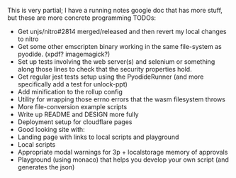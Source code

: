 This is very partial; I have a running notes google doc that has more stuff, but
these are more concrete programming TODOs:
- Get unjs/nitro#2814 merged/released and then revert my local changes to nitro
- Get some other emscripten binary working in the same file-system as pyodide.
  (xpdf? imagemagick?)
- Set up tests involving the web server(s) and selenium or something along those
  lines to check that the security properties hold.
- Get regular jest tests setup using the PyodideRunner (and more specifically
  add a test for unlock-ppt)
- Add minification to the rollup config
- Utility for wrapping those errno errors that the wasm filesystem throws
- More file-conversion example scripts
- Write up README and DESIGN more fully
- Deployment setup for cloudflare pages
- Good looking site with:
 - Landing page with links to local scripts and playground
 - Local scripts
 - Appropriate modal warnings for 3p + localstorage memory of approvals
 - Playground (using monaco) that helps you develop your own script (and
   generates the json)
